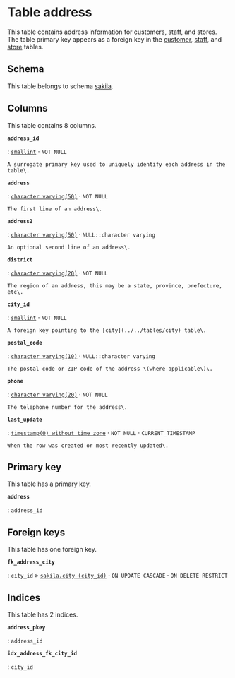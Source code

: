 # Table **address**

This table contains address information for customers, staff, and stores\. The table primary key appears as a foreign key in the [customer](../../tables/customer), [staff](../../tables/staff), and [store](../../tables/store) tables\.

## Schema

This table belongs to schema [sakila](../../schema).

## Columns

This table contains 8 columns.

**`address_id`**

:   [`smallint`](https://www.postgresql.org/docs/current/datatype-numeric.html) · `NOT NULL`

    A surrogate primary key used to uniquely identify each address in the table\.

**`address`**

:   [`character varying(50)`](https://www.postgresql.org/docs/current/datatype-character.html) · `NOT NULL`

    The first line of an address\.

**`address2`**

:   [`character varying(50)`](https://www.postgresql.org/docs/current/datatype-character.html) · `NULL::character varying`

    An optional second line of an address\.

**`district`**

:   [`character varying(20)`](https://www.postgresql.org/docs/current/datatype-character.html) · `NOT NULL`

    The region of an address, this may be a state, province, prefecture, etc\.

**`city_id`**

:   [`smallint`](https://www.postgresql.org/docs/current/datatype-numeric.html) · `NOT NULL`

    A foreign key pointing to the [city](../../tables/city) table\.

**`postal_code`**

:   [`character varying(10)`](https://www.postgresql.org/docs/current/datatype-character.html) · `NULL::character varying`

    The postal code or ZIP code of the address \(where applicable\)\.

**`phone`**

:   [`character varying(20)`](https://www.postgresql.org/docs/current/datatype-character.html) · `NOT NULL`

    The telephone number for the address\.

**`last_update`**

:   [`timestamp(0) without time zone`](https://www.postgresql.org/docs/current/datatype-datetime.html) · `NOT NULL` · `CURRENT_TIMESTAMP`

    When the row was created or most recently updated\.

## Primary key

This table has a primary key.

**`address`**

:   `address_id`

## Foreign keys

This table has one foreign key.

**`fk_address_city`**

:   `city_id` » [`sakila.city (city_id)`](../../sakila/tables/city) · `ON UPDATE CASCADE` · `ON DELETE RESTRICT`

## Indices

This table has 2 indices.

**`address_pkey`**

:   `address_id`

**`idx_address_fk_city_id`**

:   `city_id`
